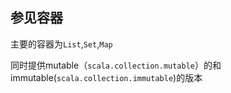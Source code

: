 ## 参见容器

主要的容器为`List`,`Set`,`Map`

同时提供mutable（`scala.collection.mutable`）的和immutable(`scala.collection.immutable`)的版本

